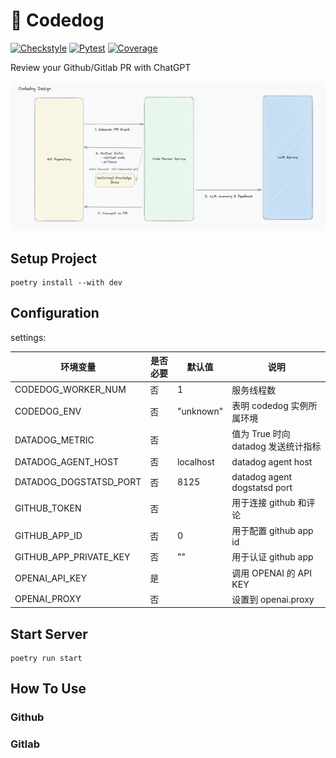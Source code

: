 # 🐶 Codedog

[![Checkstyle](https://github.com/Arcadia822/codedog/actions/workflows/flake8.yml/badge.svg)](https://github.com/Arcadia822/codedog/actions/workflows/flake8.yml)
[![Pytest](https://github.com/Arcadia822/codedog/actions/workflows/test.yml/badge.svg?branch=master)](https://github.com/Arcadia822/codedog/actions/workflows/test.yml)
[![Coverage](https://img.shields.io/endpoint?url=https://gist.githubusercontent.com/Arcadia822/ce38dae58995aeffef42065093fcfe84/raw/codedog_master.json)](https://github.com/Arcadia822/codedog/actions/workflows/test.yml)

Review your Github/Gitlab PR with ChatGPT

![Design](docs/design.png)

## Setup Project

```shell
poetry install --with dev
```

## Configuration

settings:

| 环境变量               | 是否必要 | 默认值    | 说明                                |
| ---------------------- | -------- | --------- | ----------------------------------- |
| CODEDOG_WORKER_NUM     | 否       | 1         | 服务线程数                          |
| CODEDOG_ENV            | 否       | "unknown" | 表明 codedog 实例所属环境           |
| DATADOG_METRIC         | 否       |           | 值为 True 时向 datadog 发送统计指标 |
| DATADOG_AGENT_HOST     | 否       | localhost | datadog agent host                  |
| DATADOG_DOGSTATSD_PORT | 否       | 8125      | datadog agent dogstatsd port        |
| GITHUB_TOKEN           | 否       |           | 用于连接 github 和评论              |
| GITHUB_APP_ID          | 否       | 0         | 用于配置 github app id              |
| GITHUB_APP_PRIVATE_KEY | 否       | ""        | 用于认证 github app                 |
| OPENAI_API_KEY         | 是       |           | 调用 OPENAI 的 API KEY              |
| OPENAI_PROXY           | 否       |           | 设置到 openai.proxy                 |

## Start Server

```shell
poetry run start
```

## How To Use

### Github

### Gitlab
